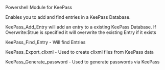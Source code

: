Powershell Module for KeePass

Enables you to add and find entries in a KeePass Database.

KeePass_Add_Entry will add an entry to a existing KeePass Database. 
	If Overwrite:$true is specified it will overwrite the existing Entry if it exists

KeePass_Find_Entry -  Will find Entries

KeePass_Export_clixml - Used to create clixml files from KeePass data

KeePass_Generate_password - Used to generate passwords via KeePass
